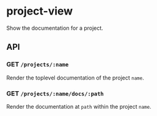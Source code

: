 
# project-view

  Show the documentation for a project.

## API

### GET `/projects/:name`

Render the toplevel documentation of the project `name`.

### GET `/projects/:name/docs/:path`

Render the documentation at `path` within the project `name`.
